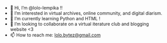 - 👋 Hi, I’m @lolo-lempika !!
- 👀 I’m interested in virtual archives, online community, and digital diarism.
- 🌱 I’m currently learning Python and HTML !
- 💞️ I’m looking to collaborate on a virtual iterature club and blogging website <3
- 📫 How to reach me: lolo.bytez@gmail.com

<!---
lolo-lempika/lolo-lempika is a ✨ special ✨ repository because its `README.md` (this file) appears on your GitHub profile.
You can click the Preview link to take a look at your changes.
--->
